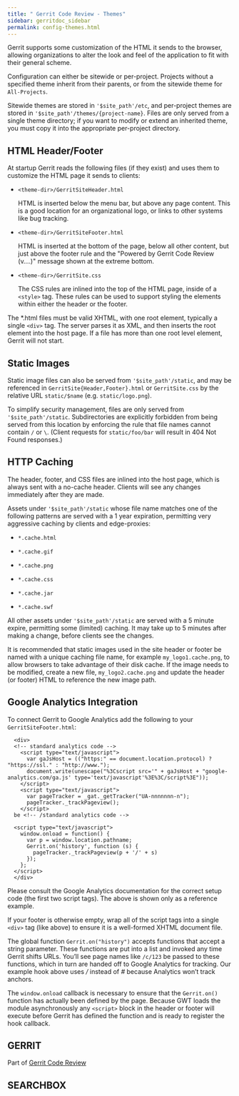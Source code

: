 ```yaml
---
title: " Gerrit Code Review - Themes"
sidebar: gerritdoc_sidebar
permalink: config-themes.html
---
```

Gerrit supports some customization of the HTML it sends to the browser,
allowing organizations to alter the look and feel of the application to
fit with their general scheme.

Configuration can either be sitewide or per-project. Projects without a
specified theme inherit from their parents, or from the sitewide theme
for `All-Projects`.

Sitewide themes are stored in `'$site_path'/etc`, and per-project themes
are stored in `'$site_path'/themes/{project-name}`. Files are only
served from a single theme directory; if you want to modify or extend an
inherited theme, you must copy it into the appropriate per-project
directory.

## HTML Header/Footer

At startup Gerrit reads the following files (if they exist) and uses
them to customize the HTML page it sends to clients:

  - `<theme-dir>/GerritSiteHeader.html`
    
    HTML is inserted below the menu bar, but above any page content.
    This is a good location for an organizational logo, or links to
    other systems like bug tracking.

  - `<theme-dir>/GerritSiteFooter.html`
    
    HTML is inserted at the bottom of the page, below all other content,
    but just above the footer rule and the "Powered by Gerrit Code
    Review (v….)" message shown at the extreme bottom.

  - `<theme-dir>/GerritSite.css`
    
    The CSS rules are inlined into the top of the HTML page, inside of a
    `<style>` tag. These rules can be used to support styling the
    elements within either the header or the footer.

The \*.html files must be valid XHTML, with one root element, typically
a single `<div>` tag. The server parses it as XML, and then inserts the
root element into the host page. If a file has more than one root level
element, Gerrit will not start.

## Static Images

Static image files can also be served from `'$site_path'/static`, and
may be referenced in `GerritSite{Header,Footer}.html` or
`GerritSite.css` by the relative URL `static/$name` (e.g.
`static/logo.png`).

To simplify security management, files are only served from
`'$site_path'/static`. Subdirectories are explicitly forbidden from
being served from this location by enforcing the rule that file names
cannot contain `/` or `\`. (Client requests for `static/foo/bar` will
result in 404 Not Found responses.)

## HTTP Caching

The header, footer, and CSS files are inlined into the host page, which
is always sent with a no-cache header. Clients will see any changes
immediately after they are made.

Assets under `'$site_path'/static` whose file name matches one of the
following patterns are served with a 1 year expiration, permitting very
aggressive caching by clients and edge-proxies:

  - `*.cache.html`

  - `*.cache.gif`

  - `*.cache.png`

  - `*.cache.css`

  - `*.cache.jar`

  - `*.cache.swf`

All other assets under `'$site_path'/static` are served with a 5 minute
expire, permitting some (limited) caching. It may take up to 5 minutes
after making a change, before clients see the changes.

It is recommended that static images used in the site header or footer
be named with a unique caching file name, for example
`my_logo1.cache.png`, to allow browsers to take advantage of their disk
cache. If the image needs to be modified, create a new file,
`my_logo2.cache.png` and update the header (or footer) HTML to reference
the new image path.

## Google Analytics Integration

To connect Gerrit to Google Analytics add the following to your
`GerritSiteFooter.html`:

``` 
  <div>
  <!-- standard analytics code -->
    <script type="text/javascript">
      var gaJsHost = (("https:" == document.location.protocol) ? "https://ssl." : "http://www.");
      document.write(unescape("%3Cscript src='" + gaJsHost + "google-analytics.com/ga.js' type='text/javascript'%3E%3C/script%3E"));
    </script>
    <script type="text/javascript">
      var pageTracker = _gat._getTracker("UA-nnnnnnn-n");
      pageTracker._trackPageview();
    </script>
  be <!-- /standard analytics code -->

  <script type="text/javascript">
    window.onload = function() {
      var p = window.location.pathname;
      Gerrit.on('history', function (s) {
        pageTracker._trackPageview(p + '/' + s)
      });
    };
  </script>
  </div>
```

Please consult the Google Analytics documentation for the correct setup
code (the first two script tags). The above is shown only as a reference
example.

If your footer is otherwise empty, wrap all of the script tags into a
single `<div>` tag (like above) to ensure it is a well-formed XHTML
document file.

The global function `Gerrit.on("history")` accepts functions that accept
a string parameter. These functions are put into a list and invoked any
time Gerrit shifts URLs. You’ll see page names like `/c/123` be passed
to these functions, which in turn are handed off to Google Analytics for
tracking. Our example hook above uses */* instead of *\#* because
Analytics won’t track anchors.

The `window.onload` callback is necessary to ensure that the
`Gerrit.on()` function has actually been defined by the page. Because
GWT loads the module asynchronously any `<script>` block in the header
or footer will execute before Gerrit has defined the function and is
ready to register the hook callback.

## GERRIT

Part of [Gerrit Code Review](index.html)

## SEARCHBOX

